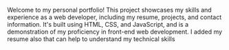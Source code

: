 Welcome to my personal portfolio! This project showcases my skills and experience as a web developer, including my resume, projects, and contact information.
It's built using HTML, CSS, and JavaScript, 
and is a demonstration of my proficiency in front-end web development.
I added my resume also that can help to understand my technical skills

